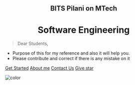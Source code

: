 <div>
<br/>
<h2 align="center"><strong>BITS Pilani on MTech </strong></h2>
<h1 align="center"><strong>Software Engineering</strong></h1>
</div>

> Dear Students,
- Purpose of this for my reference and also it will help you. 
- Please contribute and correct if there is any mistake on it

[Get Started](?id=table-of-contents)
[About me](https://amitpnk.github.io/)
[Contact Us](https://github.com/Amitpnk/BITS-Software-engineering/issues/new)
[Give star](https://github.com/Amitpnk/BITS-Software-engineering/stargazers)

![color](#1F222F)
